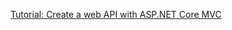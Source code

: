 ﻿<p><a href="https://docs.microsoft.com/en-us/aspnet/core/tutorials/first-web-api?view=aspnetcore-2.2&tabs=visual-studio-mac" target="_blank">Tutorial: Create a web API with ASP.NET Core MVC</a></p>